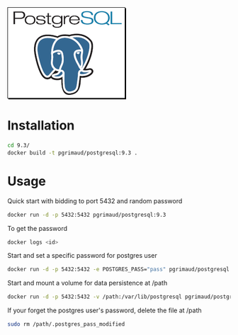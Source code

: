 <a href="http://www.postgresql.org/" target="_blank">
<img src="https://raw.githubusercontent.com/pascalgrimaud/docker/master/postgresql/postgresql.png"/>
</a>

# Installation
```bash
cd 9.3/
docker build -t pgrimaud/postgresql:9.3 .
```
# Usage

Quick start with bidding to port 5432 and random password
```bash
docker run -d -p 5432:5432 pgrimaud/postgresql:9.3
```

To get the password
```bash
docker logs <id>
```

Start and set a specific password for postgres user
```bash
docker run -d -p 5432:5432 -e POSTGRES_PASS="pass" pgrimaud/postgresql:9.3
```

Start and mount a volume for data persistence at /path
```bash
docker run -d -p 5432:5432 -v /path:/var/lib/postgresql pgrimaud/postgresql:9.3
```

If your forget the postgres user's password, delete the file at /path
```bash
sudo rm /path/.postgres_pass_modified
```
